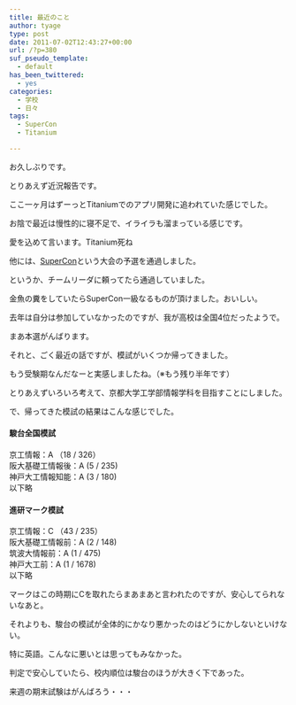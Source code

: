 ```yaml
---
title: 最近のこと
author: tyage
type: post
date: 2011-07-02T12:43:27+00:00
url: /?p=380
suf_pseudo_template:
  - default
has_been_twittered:
  - yes
categories:
  - 学校
  - 日々
tags:
  - SuperCon
  - Titanium

---
```

<p>お久しぶりです。</p>
<p>とりあえず近況報告です。</p>
<p>ここ一ヶ月はずーっとTitaniumでのアプリ開発に追われていた感じでした。</p>
<p>お陰で最近は慢性的に寝不足で、イライラも溜まっている感じです。</p>
<p>愛を込めて言います。Titanium死ね</p>
<p>他には、<a href="http://www.gsic.titech.ac.jp/supercon/main/attwiki/">SuperCon</a>という大会の予選を通過しました。</p>
<p>というか、チームリーダに頼ってたら通過していました。</p>
<p>金魚の糞をしていたらSuperCon一級なるものが頂けました。おいしい。</p>
<p>去年は自分は参加していなかったのですが、我が高校は全国4位だったようで。</p>
<p>まあ本選がんばります。</p>
<p>それと、ごく最近の話ですが、模試がいくつか帰ってきました。</p>
<p>もう受験期なんだなーと実感しましたね。（※もう残り半年です）</p>
<p>とりあえずいろいろ考えて、京都大学工学部情報学科を目指すことにしました。</p>
<p>で、帰ってきた模試の結果はこんな感じでした。</p>
<h4>駿台全国模試</h4>
<p>京工情報：A （18 / 326）<br />
阪大基礎工情報後：A (5 / 235)<br />
神戸大工情報知能：A (3 / 180)<br />
以下略</p>
<h4>進研マーク模試</h4>
<p>京工情報：C （43 / 235）<br />
阪大基礎工情報前：A (2 / 148)<br />
筑波大情報前：A (1 / 475)<br />
神戸大工前：A (1 / 1678)<br />
以下略</p>
<p>マークはこの時期にCを取れたらまあまあと言われたのですが、安心してられないなあと。</p>
<p>それよりも、駿台の模試が全体的にかなり悪かったのはどうにかしないといけない。</p>
<p>特に英語。こんなに悪いとは思ってもみなかった。</p>
<p>判定で安心していたら、校内順位は駿台のほうが大きく下であった。</p>
<p>来週の期末試験はがんばろう・・・</p>
